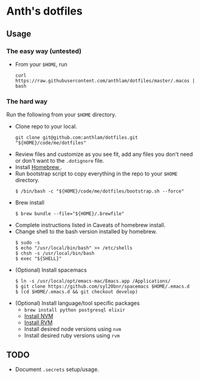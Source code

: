 # Anth's dotfiles

## Usage

### The easy way (untested)
- From your `$HOME`, run 
  ```
  curl https://raw.githubusercontent.com/anthlam/dotfiles/master/.macos | bash
  ```

### The hard way
Run the following from your `$HOME` directory.

- Clone repo to your local.
  ```
  git clone git@github.com:anthlam/dotfiles.git "${HOME}/code/me/dotfiles"
  ```
- Review files and customize as you see fit, add any files you don't need or
don't want to the `.dotignore` file.
- Install [ Homebrew ](https://brew.sh/).
- Run bootstrap script to copy everything in the repo to your `$HOME` directory.
  ```
  $ /bin/bash -c "${HOME}/code/me/dotfiles/bootstrap.sh --force"
  ```
- Brew install
  ```
  $ brew bundle --file="${HOME}/.brewfile"
  ```
- Complete instructions listed in Caveats of homebrew install.
- Change shell to the bash version installed by homebrew.
  ```
  $ sudo -s
  $ echo "/usr/local/bin/bash" >> /etc/shells
  $ chsh -s /usr/local/bin/bash
  $ exec "${SHELL}"
  ```
- (Optional) Install spacemacs
  ```
  $ ln -s /usr/local/opt/emacs-mac/Emacs.app /Applications/
  $ git clone https://github.com/syl20bnr/spacemacs $HOME/.emacs.d
  $ (cd $HOME/.emacs.d && git checkout develop)
  ```
- (Optional) Install language/tool specific packages
  - `brew install python postgresql elixir`
  - [Install NVM](https://github.com/creationix/nvm#installation)
  - [Install RVM](https://rvm.io/rvm/install)
  - Install desired node versions using `nvm`
  - Install desired ruby versions using `rvm`

## TODO
- Document `.secrets` setup/usage.
